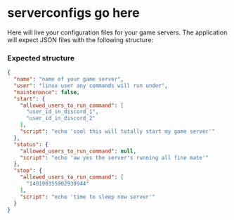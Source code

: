 # serverconfigs go here

Here will live your configuration files for your game servers. The application will expect JSON files with the following structure:

### Expected structure

`````json
{
  "name": "name of your game server",
  "user": "linux user any commands will run under",
  "maintenance": false,
  "start": {
    "allowed_users_to_run_command": [
      "user_id_in_discord_1",
      "user_id_in_discord_2"
    ],
    "script": "echo 'cool this will totally start my game server'"
  },
  "status": {
    "allowed_users_to_run_command": null,
    "script": "echo 'aw yes the server's running all fine mate'"
  },
  "stop": {
    "allowed_users_to_run_command": [
      "140100355902930944"
    ],
    "script": "echo 'time to sleep now server'"
  }
}
`````